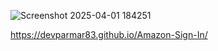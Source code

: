![Screenshot 2025-04-01 184251](https://github.com/user-attachments/assets/79b02222-24eb-4f40-8358-16072e1f12d2)


https://devparmar83.github.io/Amazon-Sign-In/
